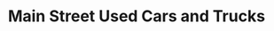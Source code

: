 ---
title: "Main Street Used Cars and Trucks"
url: /wauseon/main-street-used-cars-and-trucks-main-street/
shop: car
---